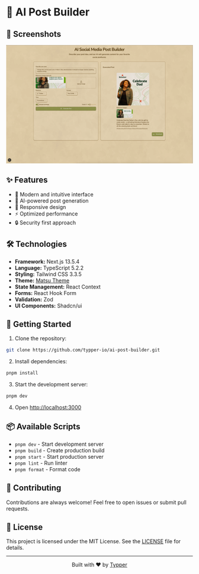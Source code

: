 # 🚀 AI Post Builder

## 📸 Screenshots

<div align="center">
  <img src="public/screenshot.png" alt="Screenshot" width="800"/>
</div>

## ✨ Features

- 🎨 Modern and intuitive interface
- 🤖 AI-powered post generation
- 📱 Responsive design
- ⚡ Optimized performance
- 🔒 Security first approach

## 🛠️ Technologies

- **Framework:** Next.js 13.5.4
- **Language:** TypeScript 5.2.2
- **Styling:** Tailwind CSS 3.3.5
- **Theme:** [Matsu Theme](https://matsu-theme.vercel.app/)
- **State Management:** React Context
- **Forms:** React Hook Form
- **Validation:** Zod
- **UI Components:** Shadcn/ui

## 🚀 Getting Started

1. Clone the repository:

```bash
git clone https://github.com/typper-io/ai-post-builder.git
```

2. Install dependencies:

```bash
pnpm install
```

3. Start the development server:

```bash
pnpm dev
```

4. Open [http://localhost:3000](http://localhost:3000)

## 📦 Available Scripts

- `pnpm dev` - Start development server
- `pnpm build` - Create production build
- `pnpm start` - Start production server
- `pnpm lint` - Run linter
- `pnpm format` - Format code

## 🤝 Contributing

Contributions are always welcome! Feel free to open issues or submit pull requests.

## 📄 License

This project is licensed under the MIT License. See the [LICENSE](LICENSE) file for details.

---

<div align="center">
  <p>Built with ❤️ by <a href="https://github.com/typper-io">Typper</a></p>
</div>
